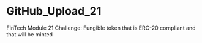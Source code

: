 # GitHub_Upload_21
FinTech Module 21 Challenge: Fungible token that is ERC-20 compliant and that will be minted
